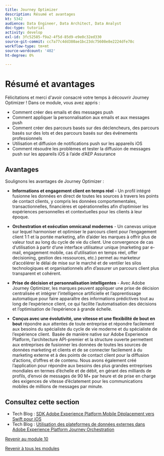 ```yaml
---
title: Journey Optimizer
description: Résumé et avantages
kt: 5342
audience: Data Engineer, Data Architect, Data Analyst
doc-type: tutorial
activity: develop
exl-id: 3fc52585-f9a2-4f5d-85d9-e9e0c32ed330
source-git-commit: cc7a77c4dd380ae1bc23dc75608e8e2224dfe78c
workflow-type: tm+mt
source-wordcount: '402'
ht-degree: 0%

---
```


# Résumé et avantages

Félicitations et merci d&#39;avoir consacré votre temps à découvrir Journey Optimizer !
Dans ce module, vous avez appris :

- Comment créer des emails et des messages push
- Comment appliquer la personnalisation aux emails et aux messages push
- Comment créer des parcours basés sur des déclencheurs, des parcours basés sur des lots et des parcours basés sur des événements professionnels
- Utilisation et diffusion de notifications push sur les appareils iOS
- Comment résoudre les problèmes et tester la diffusion de messages push sur les appareils iOS à l’aide d’AEP Assurance

## Avantages

Soulignons les avantages de Journey Optimizer :

- **Informations et engagement client en temps réel** - Un profil intégré fusionne les données en direct de toutes les sources à travers les points de contact clients, y compris les données comportementales, transactionnelles, financières et opérationnelles afin d’optimiser les expériences personnelles et contextuelles pour les clients à leur époque.  

- **Orchestration et exécution omnicanal modernes** - Un canevas unique sur lequel harmoniser et optimiser le parcours client pour l’engagement client 1:1 et la portée marketing, afin d’aider les marques à offrir plus de valeur tout au long du cycle de vie du client. &#x200B; Une convergence de cas d’utilisation à partir d’une interface utilisateur unique (marketing par e-mail, engagement mobile, cas d’utilisation en temps réel, offer decisioning, gestion des ressources, etc.) permet au marketeur d’accélérer le délai de mise sur le marché et de ventiler les silos technologiques et organisationnels afin d’assurer un parcours client plus transparent et cohérent.  

- **Prise de décision et personnalisation intelligentes** - Avec Adobe Journey Optimizer, les marques peuvent appliquer une prise de décision centralisée et intégrer l’intelligence artificielle et l’apprentissage automatique pour faire apparaître des informations prédictives tout au long de l’expérience client, ce qui facilite l’automatisation des décisions et l’optimisation de l’expérience à grande échelle. 

- **Conçus avec une évolutivité, une vitesse et une flexibilité de bout en bout** répondre aux attentes de toute entreprise et répondre facilement aux besoins du spécialiste du cycle de vie moderne et du spécialiste de l’expérience client.  Basée de manière native sur Adobe Experience Platform, l’architecture API-premier et la structure ouverte permettent aux entreprises de fusionner les données de toutes les sources de données marketing et clients et de se connecter facilement à du marketing externe et à des points de contact client pour la diffusion d’actions, d’offres et de contenu. Nous avons également créé l’application pour répondre aux besoins des plus grandes entreprises mondiales en termes d’échelle et de débit, en gérant des milliards de profils, d’envoi de messages de 90 M+ par heure et de prise en charge des exigences de vitesse d’éclatement pour les communications mobiles de millions de messages par minute. 

## Consultez cette section

- Tech Blog : [SDK Adobe Experience Platform Mobile Déplacement vers Swift pour iOS](https://medium.com/adobetech/adobe-experience-platform-mobile-sdks-move-to-swift-for-ios-6aa67b67b4d4)
- Tech Blog : [Utilisation des plateformes de données externes dans Adobe Experience Platform Journey Orchestration](https://medium.com/adobetech/leveraging-external-data-platforms-in-adobe-experience-platform-journey-orchestration-54fc6134fe17)

[Revenir au module 10](./journeyoptimizer.md)

[Revenir à tous les modules](../../overview.md)
